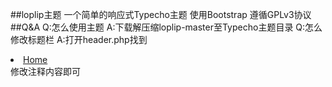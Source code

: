 ##loplip主题
一个简单的响应式Typecho主题
使用Bootstrap
遵循GPLv3协议
##Q&A
Q:怎么使用主题
A:下载解压缩loplip-master至Typecho主题目录
Q:怎么修改标题栏
A:打开header.php找到
  <li class="active"><a href="<?php $this->options->siteUrl(); ?>">Home</a></li>
  修改注释内容即可